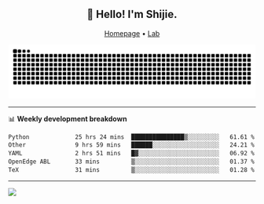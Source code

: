 <h2 align="center">👋 Hello! I'm Shijie.</h2>
<p align="center">
  <a href="https://xu-shi-jie.github.io"> Homepage</a> •
  <a href="https://onodalab.ees.hokudai.ac.jp"> Lab </a>
</p>

![Snake animation](https://github.com/xu-shi-jie/xu-shi-jie/blob/output/github-snake.svg)


-------

📊 **Weekly development breakdown**
<!--START_SECTION:waka-->

```txt
Python             25 hrs 24 mins  ███████████████▒░░░░░░░░░   61.61 %
Other              9 hrs 59 mins   ██████░░░░░░░░░░░░░░░░░░░   24.21 %
YAML               2 hrs 51 mins   █▓░░░░░░░░░░░░░░░░░░░░░░░   06.92 %
OpenEdge ABL       33 mins         ▒░░░░░░░░░░░░░░░░░░░░░░░░   01.37 %
TeX                31 mins         ▒░░░░░░░░░░░░░░░░░░░░░░░░   01.28 %
```

<!--END_SECTION:waka-->

-------
![](https://komarev.com/ghpvc/?username=xu-shi-jie&style=flat-square&color=blue) 

